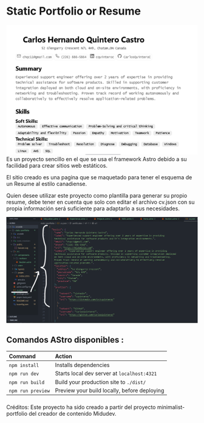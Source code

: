 # Static Portfolio or Resume
![alt text](image.png)
Es un proyecto sencillo en el que se usa el framework Astro debido a su facilidad para crear sitios web estáticos.

El sitio creado es una pagina que se maquetado para tener el esquema de un Resume al estilo canadiense.

Quien desee utilizar este proyecto como plantilla para generar su propio resume, debe tener en cuenta que solo con editar el archivo cv.json con su propia información será suficiente para adaptarlo a sus necesidades.

![alt text](<Pasted image 20240215120327.png>)

## Comandos AStro disponibles : 

| Command                   | Action                                           |
| :------------------------ | :----------------------------------------------- |
| `npm install`             | Installs dependencies                            |
| `npm run dev`             | Starts local dev server at `localhost:4321`      |
| `npm run build`           | Build your production site to `./dist/`          |
| `npm run preview`         | Preview your build locally, before deploying     |

### 
Créditos: Este proyecto ha sido creado a partir del proyecto minimalist-portfolio del creador de contenido Midudev.
